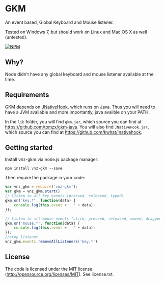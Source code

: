 # GKM
An event based, Global Keyboard and Mouse listener.

Tested on Windows 7, but should work on Linux and Mac OS X as well (untested).

[![NPM](https://nodei.co/npm-dl/gkm.png)](https://nodei.co/npm/vnz-gkm/)

## Why?
Node didn't have any global keyboard and mouse listener available at the time.

## Requirements
GKM depends on [JNativeHook](https://github.com/kwhat/jnativehook), which runs on Java. Thus you will need to have a JVM available and more importantly, java availble on your PATH.

In the `lib` folder, you will find `gkm.jar`, which source you can find at https://github.com/tomzx/gkm-java.
You will also find `JNativeHook.jar`, which source you can find at https://github.com/kwhat/jnativehook.

## Getting started
Install vnz-gkm via node.js package manager:

    npm install vnz-gkm --save

Then require the package in your code:

```javascript
var vnz_gkm = require('vnz-gkm');
var gkm = vnz_gkm.start()
// Listen to all key events (pressed, released, typed)
gkm.on('key.*', function(data) {
    console.log(this.event + ' ' + data);
});

// Listen to all mouse events (click, pressed, released, moved, dragged)
gkm.on('mouse.*', function(data) {
	console.log(this.event + ' ' + data);
});
//stop listener
vnz_gkm.events.removeAllListeners('key.*')
```

## License
The code is licensed under the MIT license (http://opensource.org/licenses/MIT). See license.txt.